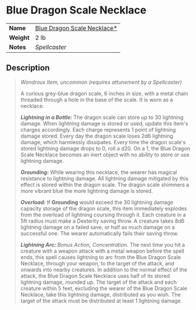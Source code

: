 # Blue Dragon Scale Necklace

|||
| --- | --- |
| **Name** | [Blue Dragon Scale Necklace*](https://www.dndbeyond.com/magic-items/2912007-blue-dragon-scale-necklace) | item.2
| **Weight** | 2 lb |
| **Notes** | *Spellcaster* |

## Description

> *Wondrous Item, uncommon (requires attunement by a Spellcaster)*
>
> A curious grey-blue dragon scale, 6 inches in size, with a metal chain threaded through a hole in the base of the scale. It is worn as a necklace.
>
> ***Lightning in a Bottle:*** The dragon scale can store up to 30 lightning damage. When lightning damage is stored or used, update this item's charges accordingly. Each charge represents 1 point of lightning damage stored. Every day the dragon scale loses 2d6 lightning damage, which harmlessly dissipates. Every time the dragon scale's stored lightning damage drops to 0, roll a d20. On a 1, the Blue Dragon Scale Necklace becomes an inert object with no ability to store or use lightning damage.
>
> ***Grounding:*** While wearing this necklace, the wearer has magical resistance to lightning damage. All lightning damage mitigated by this effect is stored within the dragon scale. The dragon scale shimmers a more vibrant blue the more lightning damage is stored.
>
> ***Overload:*** If **Grounding** would exceed the 30 lightning damage capacity storage of the dragon scale, this item immediately explodes from the overload of lightning coursing through it. Each creature in a 5ft radius must make a Dexterity saving throw. A creature takes 8d6 lightning damage on a failed save, or half as much damage on a successful one. The wearer automatically fails their saving throw.
>
> ***Lightning Arc:*** *Bonus Action, Concentration.* The next time you hit a creature with a weapon attack with a metal weapon before the spell ends, this spell causes lightning to arc from the Blue Dragon Scale Necklace, through your weapon, to the target of the attack, and onwards into nearby creatures. In addition to the normal effect of the attack, the Blue Dragon Scale Necklace uses half of its stored lightning damage, rounded up. The target of the attack and each creature within 5 feet, excluding the wearer of the Blue Dragon Scale Necklace, take this lightning damage, distributed as you wish. The target of the attack must be distributed at least 1 lightning damage.
